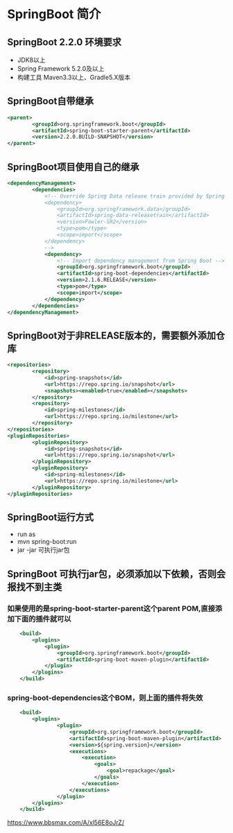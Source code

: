 # SpringBoot 简介

## SpringBoot 2.2.0 环境要求
+  JDK8以上
+  Spring Framework 5.2.0及以上
+  构建工具 Maven3.3以上、Gradle5.X版本

## SpringBoot自带继承

```xml
<parent>
        <groupId>org.springframework.boot</groupId>
        <artifactId>spring-boot-starter-parent</artifactId>
        <version>2.2.0.BUILD-SNAPSHOT</version>
</parent>
``` 


## SpringBoot项目使用自己的继承

```xml
<dependencyManagement>
        <dependencies>
            <!-- Override Spring Data release train provided by Spring Boot
            <dependency>
                <groupId>org.springframework.data</groupId>
                <artifactId>spring-data-releasetrain</artifactId>
                <version>Fowler-SR2</version>
                <type>pom</type>
                <scope>import</scope>
            </dependency>
            -->
            <dependency>
                <!-- Import dependency management from Spring Boot -->
                <groupId>org.springframework.boot</groupId>
                <artifactId>spring-boot-dependencies</artifactId>
                <version>2.1.6.RELEASE</version>
                <type>pom</type>
                <scope>import</scope>
            </dependency>
        </dependencies>
</dependencyManagement>
``` 

## SpringBoot对于非RELEASE版本的，需要额外添加仓库

```xml
<repositories>
        <repository>
            <id>spring-snapshots</id>
            <url>https://repo.spring.io/snapshot</url>
            <snapshots><enabled>true</enabled></snapshots>
        </repository>
        <repository>
            <id>spring-milestones</id>
            <url>https://repo.spring.io/milestone</url>
        </repository>
</repositories>
<pluginRepositories>
        <pluginRepository>
            <id>spring-snapshots</id>
            <url>https://repo.spring.io/snapshot</url>
        </pluginRepository>
        <pluginRepository>
            <id>spring-milestones</id>
            <url>https://repo.spring.io/milestone</url>
        </pluginRepository>
</pluginRepositories>
``` 


## SpringBoot运行方式

+ run as
+ mvn spring-boot:run
+ jar -jar 可执行jar包

## SpringBoot 可执行jar包，必须添加以下依赖，否则会报找不到主类

### 如果使用的是spring-boot-starter-parent这个parent POM,直接添加下面的插件就可以
```xml
    <build>
        <plugins>
            <plugin>
                <groupId>org.springframework.boot</groupId>
                <artifactId>spring-boot-maven-plugin</artifactId>
            </plugin>
        </plugins>
    </build>
``` 

### spring-boot-dependencies这个BOM，则上面的插件将失效
```xml
    <build>
        <plugins>
                <plugin>
                    <groupId>org.springframework.boot</groupId>
                    <artifactId>spring-boot-maven-plugin</artifactId>
                    <version>${spring.version}</version>
                    <executions>
                        <execution>
                            <goals>
                                <goal>repackage</goal>
                            </goals>
                        </execution>
                    </executions>
                </plugin>
        </plugins>
    </build>
``` 


https://www.bbsmax.com/A/xl56E8oJrZ/